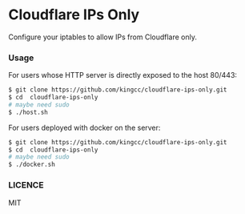 Cloudflare IPs Only
===================

Configure your iptables to allow IPs from Cloudflare only.

### Usage

For users whose HTTP server is directly exposed to the host 80/443:

```sh
$ git clone https://github.com/kingcc/cloudflare-ips-only.git
$ cd  cloudflare-ips-only
# maybe need sudo
$ ./host.sh
```

For users deployed with docker on the server:

```sh
$ git clone https://github.com/kingcc/cloudflare-ips-only.git
$ cd  cloudflare-ips-only
# maybe need sudo
$ ./docker.sh
```

### LICENCE

MIT